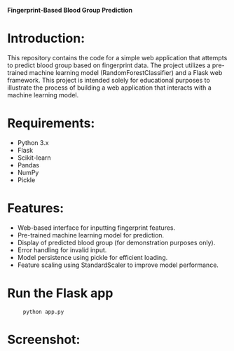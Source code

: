 **Fingerprint-Based Blood Group Prediction**

# Introduction:

This repository contains the code for a simple web application that attempts to predict blood group based on fingerprint data.  The project utilizes a pre-trained machine learning model (RandomForestClassifier) and a Flask web framework.  This project is intended solely for educational purposes to illustrate the process of building a web application that interacts with a machine learning model.

# Requirements:

* Python 3.x
* Flask
* Scikit-learn
* Pandas
* NumPy
* Pickle

# Features:

* Web-based interface for inputting fingerprint features.
* Pre-trained machine learning model for prediction.
* Display of predicted blood group (for demonstration purposes only).
* Error handling for invalid input.
* Model persistence using pickle for efficient loading.
* Feature scaling using StandardScaler to improve model performance.


# Run the Flask app
         python app.py
         
# Screenshot:


